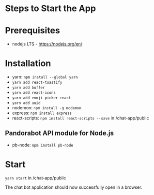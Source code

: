 # Steps to Start the App

# Prerequisites
- nodejs LTS - https://nodejs.org/en/

# Installation
- yarn: `npm install --global yarn`
- `yarn add react-toastify`
- `yarn add buffer`
- `yarn add react-icons`
- `yarn add emoji-picker-react`
- `yarn add uuid`
- nodemon: `npm install -g nodemon`
- express: `npm install express`
- react-scripts: `npm install react-scripts --save` in /chat-app/public

## Pandorabot API module for Node.js
- pb-node: `npm install pb-node`

# Start
`yarn start` in /chat-app/public

The chat bot application should now successfully open in a browser.
